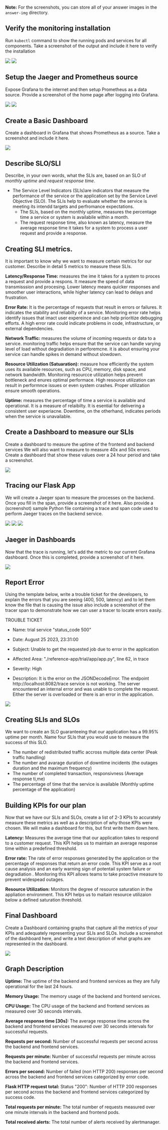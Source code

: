 **Note:** For the screenshots, you can store all of your answer images in the `answer-img` directory.

## Verify the monitoring installation

Run `kubectl` command to show the running pods and services for all components. Take a screenshot of the output and include it here to verify the installation

![](answer_img/all_pods.png)
![](answer_img/all_services.png)

## Setup the Jaeger and Prometheus source
Expose Grafana to the internet and then setup Prometheus as a data source. Provide a screenshot of the home page after logging into Grafana.

![](answer_img/exposing_Grafana.png)
![](answer_img/Grafana_home_page.png)

## Create a Basic Dashboard
Create a dashboard in Grafana that shows Prometheus as a source. Take a screenshot and include it here.

![](answer_img/basic_dashboard.png)

## Describe SLO/SLI
Describe, in your own words, what the SLIs are, based on an SLO of *monthly uptime* and *request response time*.

 * The Service Level Indicators (SLIs)are  indicators that measure the performance of the service or the application set by  the Service Level Objective (SLO). The SLIs help to evaluate whether the service is meeting its intendd targets and perfromance expectations. 
    * The SLIs, based on the monthly uptime,  measures the  percentage time a service or system is availabile within a month.  
    * The request response time, also known as latency, measure the average response time it takes for a system to process a user request and provide a response. 

## Creating SLI metrics.
It is important to know why we want to measure certain metrics for our customer. Describe in detail 5 metrics to measure these SLIs. 

**Latency/Response Time:** measures the ime it takes for a system to proces a request and provide a respons. It measure the speed of data transmisssion and procesing. Lower latency means quicker responses and  smoother user interactions, while higher latency can lead to delays and frustration.

**Error Rate:** It is the percentage of requests that result in errors or failures. It indicates the stability and reliabilty of a service. Monitoring error rate helps identify issues that imact user expereince and can help prioritize debugging efforts. A high error rate could indicate problems in code, infrastructure, or external dependencies.

**Network Traffic:** measures the volume of incoming requests or data to a service. monitoring traffic helps ensure that the service can handle varying level of load without degradiation in perforemcne. it is about ensuring your service can handle spikes in demand without slowdown.

**Resource Utilization (Satuaration):** measure how efficiently the system uses its available resources, such as CPU, memory, disk space, and network bandwidth. Monitoring resourcce utilization helps prevent bottleneck and enures optimal performace. High resource utilization can result in performnce issues or even system crashes. Proper utilization ensure smooth operations.

**Uptime:** measures the percentage of time a service is available and operational. It is a measure of relaibilty. It is esential for delivering a consistent user experiacne. Downtime, on the otherhand, indicates periods when the service is unavailable. 

## Create a Dashboard to measure our SLIs
Create a dashboard to measure the uptime of the frontend and backend services We will also want to measure to measure 40x and 50x errors. Create a dashboard that show these values over a 24 hour period and take a screenshot.

![](answer_img/SLIs.png)

## Tracing our Flask App
We will create a Jaeger span to measure the processes on the backend. Once you fill in the span, provide a screenshot of it here. Also provide a (screenshot) sample Python file containing a trace and span code used to perform Jaeger traces on the backend service.

![](answer_img/jaeger_span_my-api.png)
![](answer_img/jaeger_span_my_api_2.png)
![](answer_img/python_span_code.png)


## Jaeger in Dashboards
Now that the trace is running, let's add the metric to our current Grafana dashboard. Once this is completed, provide a screenshot of it here.

![](answer_img/jaeger_trace.png)

## Report Error
Using the template below, write a trouble ticket for the developers, to explain the errors that you are seeing (400, 500, latency) and to let them know the file that is causing the issue also include a screenshot of the tracer span to demonstrate how we can user a tracer to locate errors easily.

TROUBLE TICKET

* Name: trial service "status_code 500"

* Date: August 25 2023, 23:31:00

* Subject: Unable to get the requested job due to error in the application

* Affected Area:  "./reference-app/trial/app/app.py", line 62, in trace

* Severity: High

* Description: It is the error on the JSONDecodeError. The endpoint http://localhost:8082/trace service is not working. The server encountered an internal error and was unable to complete the request. Either the server is overloaded or there is an error in the application. 

![](answer_img/trial_trace-error-.png)

## Creating SLIs and SLOs
We want to create an SLO guaranteeing that our application has a 99.95% uptime per month. Name four SLIs that you would use to measure the success of this SLO.

* The number of redistributed traffic accross multiple data center (Peak traffic handling)
* The number and avarage duration of downtime incidents (the outages duration and the maximum frequency)
* The number of completed transaction, responsivness (Average response ti,me)
* The percentage of time that the service is available (Monthly uptime percentage of the application)

## Building KPIs for our plan
Now that we have our SLIs and SLOs, create a list of 2-3 KPIs to accurately measure these metrics as well as a description of why those KPIs were chosen. We will make a dashboard for this, but first write them down here.

**Latency:** Measures the average time that our application takes to respond to a customer request. This KPI helps us to maintain an average response time within a predefined threshold.

**Error rate:** The rate of error responses generated by the application or the percentage of responses that return an error code. This KPI serve as a root cause analysis and an early warning sign of potentail system failure or degradiation . Monitoring this KPI allows teams to take proactive measure to prevent widespead outages.

**Resource Utilization:** Monitors the degree of resource saturation in the appliation environment. This KPI helps us to maitain resource utilizaion below a defined saturation threshold.

## Final Dashboard
Create a Dashboard containing graphs that capture all the metrics of your KPIs and adequately representing your SLIs and SLOs. Include a screenshot of the dashboard here, and write a text description of what graphs are represented in the dashboard.  

![](answer_img/Final%20dashboard.png)

## Graph Description
**Uptime:** The uptime of the backend and frontend services as they are fully operational for the last 24 hours.

**Memory Usage:** The memory usage of the backend and frontend services.

**CPU Usage:** The CPU usage of the backend and frontend services as measured over 30 seconds intervals.

**Average response time [30s]:** The average response time across the backend and frontend services measured over 30 seconds intervals for successful requests.

**Requests per second:** Number of successful requests per second across the backend and frontend services.

**Requests per minute:** Number of successful requests per minute across the backend and frontend services.

**Errors per second:** Number of failed (non HTTP 200) responses per second across the backend and frontend services categorized by error code.

**Flask HTTP request total:** Status "200":  Number of  HTTP 200 responses per second across the backend and frontend services categorized by success code.

**Total requests per minute:** The total number of requests measured over one minute intervals in the backend and frontend pods.

**Total received alerts:** The total number of alerts received by alertmanager.